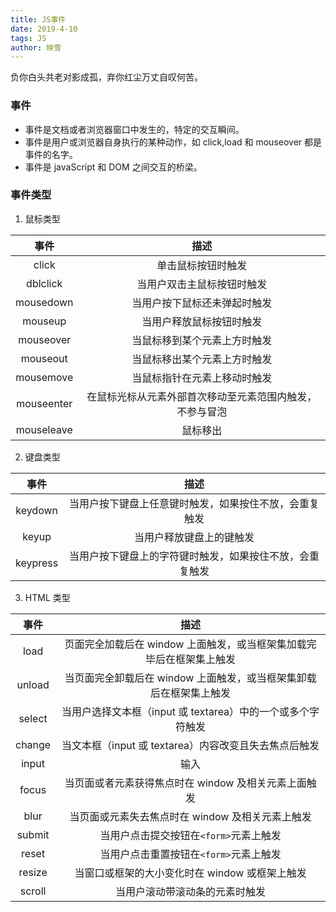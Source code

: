 ```yaml
---
title: JS事件
date: 2019-4-10
tags: JS
author: 映雪
---
```


负你白头共老对影成孤，弃你红尘万丈自叹何苦。

<!--more-->

### 事件

- 事件是文档或者浏览器窗口中发生的，特定的交互瞬间。
- 事件是用户或浏览器自身执行的某种动作，如 click,load 和 mouseover 都是事件的名字。
- 事件是 javaScript 和 DOM 之间交互的桥梁。

### 事件类型

1. 鼠标类型

|    事件    |                           描述                           |
| :--------: | :------------------------------------------------------: |
|   click    |                    单击鼠标按钮时触发                    |
|  dblclick  |                当用户双击主鼠标按钮时触发                |
| mousedown  |               当用户按下鼠标还未弹起时触发               |
|  mouseup   |                 当用户释放鼠标按钮时触发                 |
| mouseover  |               当鼠标移到某个元素上方时触发               |
|  mouseout  |               当鼠标移出某个元素上方时触发               |
| mousemove  |               当鼠标指针在元素上移动时触发               |
| mouseenter | 在鼠标光标从元素外部首次移动至元素范围内触发，不参与冒泡 |
| mouseleave |                         鼠标移出                         |

2. 键盘类型

|   事件   |                           描述                           |
| :------: | :------------------------------------------------------: |
| keydown  |  当用户按下键盘上任意键时触发，如果按住不放，会重复触发  |
|  keyup   |                 当用户释放键盘上的键触发                 |
| keypress | 当用户按下键盘上的字符键时触发，如果按住不放，会重复触发 |

3. HTML 类型

|  事件  |                                 描述                                 |
| :----: | :------------------------------------------------------------------: |
|  load  | 页面完全加载后在 window 上面触发，或当框架集加载完毕后在框架集上触发 |
| unload |  当页面完全卸载后在 window 上面触发，或当框架集卸载后在框架集上触发  |
| select |     当用户选择文本框（input 或 textarea）中的一个或多个字符触发      |
| change |        当文本框（input 或 textarea）内容改变且失去焦点后触发         |
| input  |                                 输入                                 |
| focus  |         当页面或者元素获得焦点时在 window 及相关元素上面触发         |
|  blur  |           当页面或元素失去焦点时在 window 及相关元素上触发           |
| submit |                当用户点击提交按钮在`<form>`元素上触发                |
| reset  |                当用户点击重置按钮在`<form>`元素上触发                |
| resize |            当窗口或框架的大小变化时在 window 或框架上触发            |
| scroll |                    当用户滚动带滚动条的元素时触发                    |
